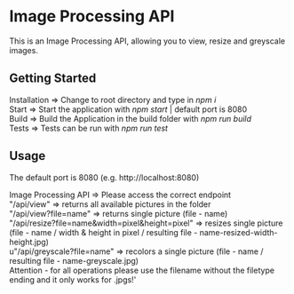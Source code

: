# Image Processing API

This is an Image Processing API, allowing you to view, resize and greyscale images.

## Getting Started

Installation =\> Change to root directory and type in *npm i*  
Start =\> Start the application with *npm start* | default port is 8080  
Build =\> Build the Application in the build folder with *npm run build*  
Tests =\> Tests can be run with *npm run test*  

## Usage

The default port is 8080 (e.g. http://localhost:8080)  

Image Processing API =\> Please access the correct endpoint  
"/api/view" =\> returns all available pictures in the folder  
"/api/view?file=name" =\> returns single picture (file - name)  
"/api/resize?file=name&width=pixel&height=pixel" =\> resizes single picture (file - name / width & height in pixel / resulting file - name-resized-width-height.jpg)   
u"/api/greyscale?file=name" =\> recolors a single picture (file - name / resulting file - name-greyscale.jpg)  
Attention - for all operations please use the filename without the filetype ending and it only works for .jpgs!'  